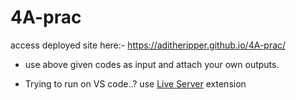 # 4A-prac

access deployed site here:- https://aditheripper.github.io/4A-prac/

* use above given codes as input and attach your own outputs.

* Trying to run on VS code..? use [Live Server](https://marketplace.visualstudio.com/items?itemName=ritwickdey.LiveServer) extension 
